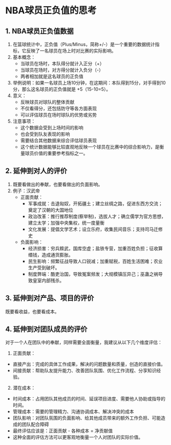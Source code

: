 # NBA球员正负值的思考

## 1. NBA球员正负值数据
1. 在篮球统计中，正负值（Plus/Minus，简称+/-）是一个重要的数据统计指标，它反映了一名球员在场上时对比赛的实际影响。
2. 基本概念：
    - 当球员在场时，本队得分就计入正分（+）
    - 当球员在场时，对方得分就计入负分（-）
    - 两者相加就是这名球员的正负值
3. 举例说明：如果一名球员上场10分钟，在这期间：本队得到15分，对手得到10分，那么这名球员的正负值就是 +5（15-10=5）。
4. 意义：
    - 反映球员对球队的整体贡献
    - 不仅看得分，还包括防守等各方面表现
    - 可以评估球员在场时球队的优势或劣势
5. 注意事项：
    - 这个数据会受到上场时间的影响
    - 也会受到队友表现的影响
    - 需要结合其他数据来综合评估球员表现
    - 这个统计数据能够比较直观地反映一个球员在比赛中的综合影响力，是衡量球员价值的重要参考指标之一。

## 2. 延伸到对人的评价
1. 既要看做出的奉献，也要看做出的负面影响。
2. 例子：汉武帝
    - 正面贡献：
        - 军事成就：击退匈奴，开拓疆土；建立丝绸之路，促进东西方交流；奠定了汉朝的大国地位
        - 政治改革：推行推荐制度(察举制)，选拔人才；确立儒学为官方思想，建立太学；加强中央集权，统一度量衡
        - 文化发展：提倡文学艺术；设立乐府，收集民间音乐；支持司马迁修史
    - 负面影响：
        - 经济损害：穷兵黩武，国库空虚；盐铁专营，加重百姓负担；征收算缗钱，造成通货膨胀。
        - 民生影响：频繁征战导致人口锐减；加重赋税，百姓生活困难；农业生产受到破坏。
        - 制度弊端：酷吏治国，导致冤案频发；大规模镇压异己；巫蛊之祸导致皇室内部残杀。

## 3. 延伸到对产品、项目的评价
既要看收益，也要看成本。

## 4. 延伸到对团队成员的评价
对于一个人在团队中的奉献，同样需要全面衡量，我建议从以下几个维度评估：

1. 正面贡献：
  - 直接产出：完成的具体工作成果，解决的问题数量和质量，创造的直接价值。
  - 间接贡献：帮助队友提升能力、改善团队氛围、优化工作流程、分享知识经验。
2. 潜在成本：
  - 时间成本：占用团队其他成员的时间、延误项目进度、需要他人协助或指导的时间。
  - 管理成本：需要的管理精力、沟通协调成本、解决冲突的成本
  - 团队影响：对团队氛围的负面影响、给其他成员带来的额外工作负担、可能造成的团队配合障碍
- 最终评估应该是：正面贡献 - 各种成本 = 净贡献值
- 这种全面的评估方法可以更客观地衡量一个人对团队的实际价值。
